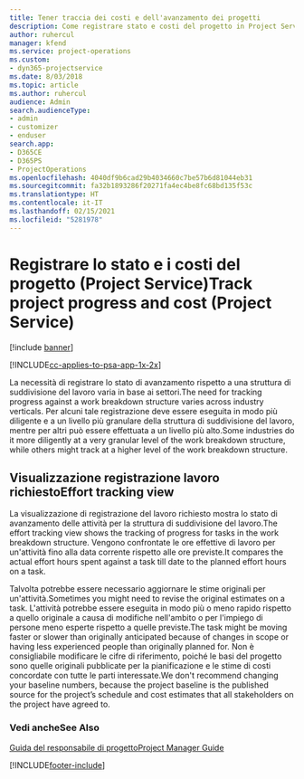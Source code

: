 ```yaml
---
title: Tener traccia dei costi e dell'avanzamento dei progetti
description: Come registrare stato e costi del progetto in Project Service
author: ruhercul
manager: kfend
ms.service: project-operations
ms.custom:
- dyn365-projectservice
ms.date: 8/03/2018
ms.topic: article
ms.author: ruhercul
audience: Admin
search.audienceType:
- admin
- customizer
- enduser
search.app:
- D365CE
- D365PS
- ProjectOperations
ms.openlocfilehash: 4040df9b6cad29b4034660c7be57b6d81044eb31
ms.sourcegitcommit: fa32b1893286f20271fa4ec4be8fc68bd135f53c
ms.translationtype: HT
ms.contentlocale: it-IT
ms.lasthandoff: 02/15/2021
ms.locfileid: "5281978"
---
```

# <a name="track-project-progress-and-cost-project-service"></a><span data-ttu-id="dbb0f-103">Registrare lo stato e i costi del progetto (Project Service)</span><span class="sxs-lookup"><span data-stu-id="dbb0f-103">Track project progress and cost (Project Service)</span></span>

[!include [banner](../includes/psa-now-project-operations.md)]

[!INCLUDE[cc-applies-to-psa-app-1x-2x](../includes/cc-applies-to-psa-app-1x-2x.md)]

<span data-ttu-id="dbb0f-104">La necessità di registrare lo stato di avanzamento rispetto a una struttura di suddivisione del lavoro varia in base ai settori.</span><span class="sxs-lookup"><span data-stu-id="dbb0f-104">The need for tracking progress against a work breakdown structure varies across industry verticals.</span></span> <span data-ttu-id="dbb0f-105">Per alcuni tale registrazione deve essere eseguita in modo più diligente e a un livello più granulare della struttura di suddivisione del lavoro, mentre per altri può essere effettuata a un livello più alto.</span><span class="sxs-lookup"><span data-stu-id="dbb0f-105">Some industries do it more diligently at a very granular level of the work breakdown structure, while others might track at a higher level of the work breakdown structure.</span></span>  
  
## <a name="effort-tracking-view"></a><span data-ttu-id="dbb0f-106">Visualizzazione registrazione lavoro richiesto</span><span class="sxs-lookup"><span data-stu-id="dbb0f-106">Effort tracking view</span></span>  
<span data-ttu-id="dbb0f-107">La visualizzazione di registrazione del lavoro richiesto mostra lo stato di avanzamento delle attività per la struttura di suddivisione del lavoro.</span><span class="sxs-lookup"><span data-stu-id="dbb0f-107">The effort tracking view shows the tracking of progress for tasks in the work breakdown structure.</span></span> <span data-ttu-id="dbb0f-108">Vengono confrontate le ore effettive di lavoro per un'attività fino alla data corrente rispetto alle ore previste.</span><span class="sxs-lookup"><span data-stu-id="dbb0f-108">It compares the actual effort hours spent against a task till date to the planned effort hours on a task.</span></span>  
  
<span data-ttu-id="dbb0f-109">Talvolta potrebbe essere necessario aggiornare le stime originali per un'attività.</span><span class="sxs-lookup"><span data-stu-id="dbb0f-109">Sometimes you might need to revise the original estimates on a task.</span></span> <span data-ttu-id="dbb0f-110">L'attività potrebbe essere eseguita in modo più o meno rapido rispetto a quello originale a causa di modifiche nell'ambito o per l'impiego di persone meno esperte rispetto a quelle previste.</span><span class="sxs-lookup"><span data-stu-id="dbb0f-110">The task might be moving faster or slower than originally anticipated because of changes in scope or having less experienced people than originally planned for.</span></span> <span data-ttu-id="dbb0f-111">Non è consigliabile modificare le cifre di riferimento, poiché le basi del progetto sono quelle originali pubblicate per la pianificazione e le stime di costi concordate con tutte le parti interessate.</span><span class="sxs-lookup"><span data-stu-id="dbb0f-111">We don't recommend changing your baseline numbers, because the project baseline is the published source for the project’s schedule and cost estimates that all stakeholders on the project have agreed to.</span></span>  
  
### <a name="see-also"></a><span data-ttu-id="dbb0f-112">Vedi anche</span><span class="sxs-lookup"><span data-stu-id="dbb0f-112">See Also</span></span>  
 [<span data-ttu-id="dbb0f-113">Guida del responsabile di progetto</span><span class="sxs-lookup"><span data-stu-id="dbb0f-113">Project Manager Guide</span></span>](../psa/project-manager-guide.md)


[!INCLUDE[footer-include](../includes/footer-banner.md)]